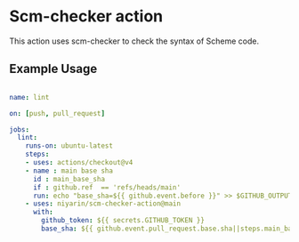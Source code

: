 # Scm-checker action

This action uses scm-checker to check the syntax of Scheme code.


## Example Usage
```yaml

name: lint

on: [push, pull_request]

jobs:
  lint:
    runs-on: ubuntu-latest
    steps:
    - uses: actions/checkout@v4
    - name : main base sha
      id : main_base_sha
      if : github.ref  == 'refs/heads/main'
      run: echo "base_sha=${{ github.event.before }}" >> $GITHUB_OUTPUT
    - uses: niyarin/scm-checker-action@main
      with:
        github_token: ${{ secrets.GITHUB_TOKEN }}
        base_sha: ${{ github.event.pull_request.base.sha||steps.main_base_sha.outputs.base_sha }}
```
